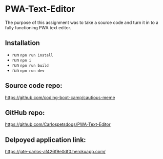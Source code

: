 # PWA-Text-Editor
The purpose of this assignment was to take a source code and turn it in to a fully functioning PWA text editor.

## Installation
- run  `npm run install`
- run `npm i`
- run `npm run build`
- run `npm run dev`

## Source code repo:
https://github.com/coding-boot-camp/cautious-meme

## GitHub repo:
https://github.com/Carlospetsdogs/PWA-Text-Editor

## Delpoyed application link:
https://jate-carlos-af426f9e0df0.herokuapp.com/

